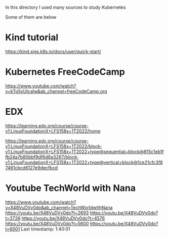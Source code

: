 In this directory I used many sources to study Kubernetes

Some of them are below


# Kind tutorial

https://kind.sigs.k8s.io/docs/user/quick-start/


# Kubernetes FreeCodeCamp

https://www.youtube.com/watch?v=kTp5xUtcalw&ab_channel=freeCodeCamp.org


# EDX 

https://learning.edx.org/course/course-v1:LinuxFoundationX+LFS158x+1T2022/home

https://learning.edx.org/course/course-v1:LinuxFoundationX+LFS158x+1T2022/block-v1:LinuxFoundationX+LFS158x+1T2022+type@sequential+block@815c1eb1ffb24a7b80bbf9df6d6a3267/block-v1:LinuxFoundationX+LFS158x+1T2022+type@vertical+block@1ce21cfc3f87461cbcd6127e9decfbcd


# Youtube TechWorld with Nana
https://www.youtube.com/watch?v=X48VuDVv0do&ab_channel=TechWorldwithNana
https://youtu.be/X48VuDVv0do?t=2693
https://youtu.be/X48VuDVv0do?t=3726
https://youtu.be/X48VuDVv0do?t=4576
https://youtu.be/X48VuDVv0do?t=5600
https://youtu.be/X48VuDVv0do?t=6001
Last timestamp: 1:40:01
